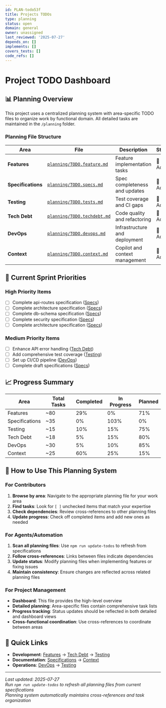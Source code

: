 ```yaml
---
id: PLAN-todo53f
title: Projects TODOs
type: planning
status: open
domain: general
owner: unassigned
last_reviewed: '2025-07-27'
depends_on: []
implements: []
covers_tests: []
code_refs: []
---
```


# Project TODO Dashboard

## 📊 Planning Overview

This project uses a centralized planning system with area-specific TODO files to organize work by functional domain. All detailed tasks are maintained in the `/planning` folder.

### Planning File Structure

| Area | File | Description | Status |
|------|------|-------------|---------|
| **Features** | [`planning/TODO.feature.md`](planning/TODO.feature.md) | Feature implementation tasks | 🔄 Active |
| **Specifications** | [`planning/TODO.specs.md`](planning/TODO.specs.md) | Spec completeness and updates | 🔄 Active |
| **Testing** | [`planning/TODO.tests.md`](planning/TODO.tests.md) | Test coverage and CI gaps | 🔄 Active |
| **Tech Debt** | [`planning/TODO.techdebt.md`](planning/TODO.techdebt.md) | Code quality and refactoring | 🔄 Active |
| **DevOps** | [`planning/TODO.devops.md`](planning/TODO.devops.md) | Infrastructure and deployment | 🔄 Active |
| **Context** | [`planning/TODO.context.md`](planning/TODO.context.md) | Copilot and context management | 🔄 Active |

## 🎯 Current Sprint Priorities

### High Priority Items
- [ ] Complete api-routes specification ([Specs](planning/TODO.specs.md))
- [ ] Complete architecture specification ([Specs](planning/TODO.specs.md))
- [ ] Complete db-schema specification ([Specs](planning/TODO.specs.md))
- [ ] Complete security specification ([Specs](planning/TODO.specs.md))
- [ ] Complete architecture specification ([Specs](planning/TODO.specs.md))

### Medium Priority Items
- [ ] Enhance API error handling ([Tech Debt](planning/TODO.techdebt.md))
- [ ] Add comprehensive test coverage ([Testing](planning/TODO.tests.md))
- [ ] Set up CI/CD pipeline ([DevOps](planning/TODO.devops.md))
- [ ] Complete draft specifications ([Specs](planning/TODO.specs.md))

## 📈 Progress Summary

| Area | Total Tasks | Completed | In Progress | Planned |
|------|-------------|-----------|-------------|---------|
| Features | ~80 | 29% | 0% | 71% |
| Specifications | ~35 | 0% | 103% | 0% |
| Testing | ~15 | 10% | 15% | 75% |
| Tech Debt | ~18 | 5% | 15% | 80% |
| DevOps | ~30 | 5% | 10% | 85% |
| Context | ~25 | 60% | 25% | 15% |

## 🔄 How to Use This Planning System

### For Contributors
1. **Browse by area**: Navigate to the appropriate planning file for your work area
2. **Find tasks**: Look for `[ ]` unchecked items that match your expertise
3. **Check dependencies**: Review cross-references to other planning files
4. **Update progress**: Check off completed items and add new ones as needed

### For Agents/Automation
1. **Scan all planning files**: Use `npm run update-todos` to refresh from specifications
2. **Follow cross-references**: Links between files indicate dependencies
3. **Update status**: Modify planning files when implementing features or fixing issues
4. **Maintain consistency**: Ensure changes are reflected across related planning files

### For Project Management
- **Dashboard**: This file provides the high-level overview
- **Detailed planning**: Area-specific files contain comprehensive task lists
- **Progress tracking**: Status updates should be reflected in both detailed and dashboard views
- **Cross-functional coordination**: Use cross-references to coordinate between areas

## 🔗 Quick Links

- **Development**: [Features](planning/TODO.feature.md) → [Tech Debt](planning/TODO.techdebt.md) → [Testing](planning/TODO.tests.md)
- **Documentation**: [Specifications](planning/TODO.specs.md) → [Context](planning/TODO.context.md)
- **Operations**: [DevOps](planning/TODO.devops.md) → [Testing](planning/TODO.tests.md)

---

*Last updated: 2025-07-27*  
*Run `npm run update-todos` to refresh all planning files from current specifications*  
*Planning system automatically maintains cross-references and task organization*
